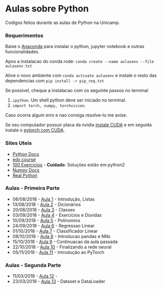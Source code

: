 # Aulas sobre Python

Codigos feitos durante as aulas de Python na Unicamp.

### Requerimentos

Baixe o [Anaconda](https://www.anaconda.com/download/) para instalar o python, jupyter notebook e outras funcionalidades.

Apos a instalacao do conda rode:
`conda create --name aulasenv --file aulasenv.txt`

Ative o novo ambiente com `conda activate aulasenv` e instale o resto das dependencias com
`pip install -r pip_req.txt`

Se possivel, cheque a instalacao com os seguinte passos no terminal

1. `ipython`. Um shell python deve ser iniciado no terminal.
1. `import torch, numpy, torchvision`.

Caso ocorra algum erro e nao consiga resolve-lo me avise.

Se seu computador possuir placa da nvidia [instale CUDA](https://docs.nvidia.com/cuda/cuda-installation-guide-linux/index.html) e em seguida instale o [pytorch com CUDA](https://pytorch.org/).

### Sites Uteis

- [Python Docs](https://docs.python.org/3/)
- [edx course](https://courses.edx.org/courses/course-v1:UTAx+CSE1309x+2016T1/course/)
- [100 Exercicios](https://github.com/zhiwehu/Python-programming-exercises/blob/master/100%2B%20Python%20challenging%20programming%20exercises.txt) - **Cuidado**: Soluções estão em python2
- [Numpy Docs](https://docs.scipy.org/doc/numpy-1.14.0/index.html)
- [Real Python](https://realpython.com/)

### Aulas - Primeira Parte

- 06/08/2018 - [Aula 1](https://github.com/israelcamp/AulasPython/tree/master/Aula1) - Introdução, Listas
- 13/08/2018 - [Aula 2](https://github.com/israelcamp/AulasPython/tree/master/Aula2) - Dicionários
- 20/08/2018 - [Aula 3](https://github.com/israelcamp/AulasPython/tree/master/Aula3) - Classes
- 03/09/2018 - [Aula 4](https://github.com/israelcamp/AulasPython/tree/master/Aula4) - Exercícios e Dúvidas
- 10/09/2018 - [Aula 5](https://github.com/israelcamp/AulasPython/tree/master/Aula5) - Polinomios
- 24/09/2018 - [Aula 6](https://github.com/israelcamp/AulasPython/tree/master/Aula6) - Regressao Linear
- 01/10/2018 - [Aula 7](https://github.com/israelcamp/AulasPython/tree/master/Aula7) - Classificador Linear
- 08/10/2018 - [Aula 8](https://github.com/israelcamp/AulasPython/tree/master/Aula8) - Introducao pandas e NNs
- 15/10/2018 - [Aula 9](https://github.com/israelcamp/AulasPython/tree/master/Aula9) - Continuacao da aula passada
- 22/10/2018 - [Aula 10](https://github.com/israelcamp/AulasPython/tree/master/Aula10) - Finalizando a rede neural
- 05/11/2018 - [Aula 11](https://github.com/israelcamp/AulasPython/tree/master/Aula11) - Introdução ao PyTorch

### Aulas - Segunda Parte

- 11/03/2019 - [Aula 12](https://github.com/israelcamp/AulasPython/tree/master/Aula12) -
- 23/03/2019 - [Aula 13](https://github.com/israelcamp/AulasPython/tree/master/Aula13) - Dataset e DataLoader
